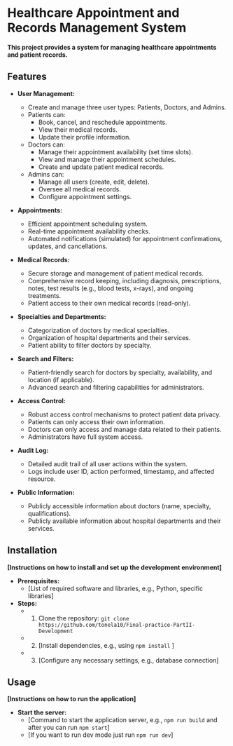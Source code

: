# Healthcare Appointment and Records Management System

**This project provides a system for managing healthcare appointments and patient records.**

## Features

* **User Management:**
    * Create and manage three user types: Patients, Doctors, and Admins.
    * Patients can:
        * Book, cancel, and reschedule appointments.
        * View their medical records.
        * Update their profile information.
    * Doctors can:
        * Manage their appointment availability (set time slots).
        * View and manage their appointment schedules.
        * Create and update patient medical records.
    * Admins can:
        * Manage all users (create, edit, delete).
        * Oversee all medical records.
        * Configure appointment settings.

* **Appointments:**
    * Efficient appointment scheduling system.
    * Real-time appointment availability checks.
    * Automated notifications (simulated) for appointment confirmations, updates, and cancellations.

* **Medical Records:**
    * Secure storage and management of patient medical records.
    * Comprehensive record keeping, including diagnosis, prescriptions, notes, test results (e.g., blood tests, x-rays), and ongoing treatments.
    * Patient access to their own medical records (read-only).

* **Specialties and Departments:**
    * Categorization of doctors by medical specialties.
    * Organization of hospital departments and their services.
    * Patient ability to filter doctors by specialty.

* **Search and Filters:**
    * Patient-friendly search for doctors by specialty, availability, and location (if applicable).
    * Advanced search and filtering capabilities for administrators.

* **Access Control:**
    * Robust access control mechanisms to protect patient data privacy.
    * Patients can only access their own information.
    * Doctors can only access and manage data related to their patients.
    * Administrators have full system access.

* **Audit Log:**
    * Detailed audit trail of all user actions within the system.
    * Logs include user ID, action performed, timestamp, and affected resource.

* **Public Information:**
    * Publicly accessible information about doctors (name, specialty, qualifications).
    * Publicly available information about hospital departments and their services.

## Installation

**[Instructions on how to install and set up the development environment]**

* **Prerequisites:** 
    * [List of required software and libraries, e.g., Python, specific libraries]
* **Steps:**
    * 1. Clone the repository: `git clone https://github.com/tonela10/Final-practice-PartII-Development`
    * 2. [Install dependencies, e.g., using `npm install` ]
    * 3. [Configure any necessary settings, e.g., database connection]

## Usage

**[Instructions on how to run the application]**

* **Start the server:** 
    * [Command to start the application server, e.g., `npm run build` and after you can run `npm start`]
    * [If you want to run dev mode just run `npm run dev`]
